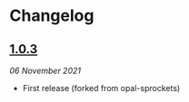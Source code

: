 # Changelog

## [1.0.3](https://github.com/jugcoding/opal-rake/compare/v1.0.2...v1.0.3)

*06 November 2021*

- First release (forked from opal-sprockets)
